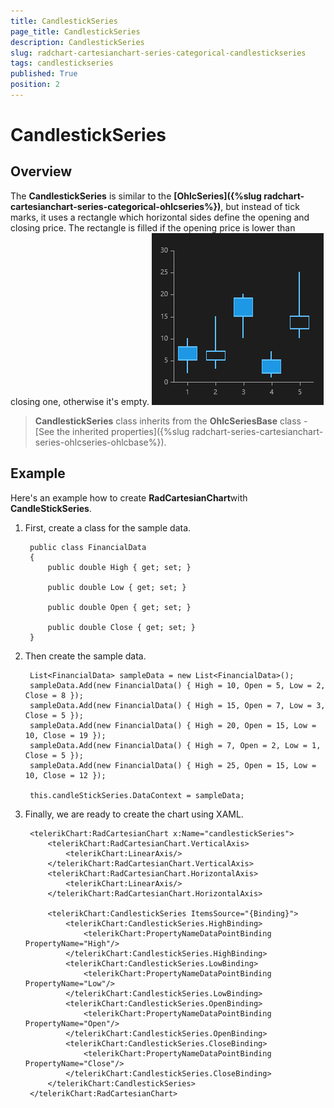 ```yaml
---
title: CandlestickSeries
page_title: CandlestickSeries
description: CandlestickSeries
slug: radchart-cartesianchart-series-categorical-candlestickseries
tags: candlestickseries
published: True
position: 2
---
```


# CandlestickSeries

## Overview

The **CandlestickSeries** is similar to the **[OhlcSeries]({%slug radchart-cartesianchart-series-categorical-ohlcseries%})**, but instead of tick marks, it uses a rectangle which horizontal sides define the opening and closing price. The rectangle is filled if the opening price is lower than closing one, otherwise it's empty.
![Candle Stick Series](images/CandleStickSeries.png)

>**CandlestickSeries** class inherits from the **OhlcSeriesBase** class - [See the inherited properties]({%slug radchart-series-cartesianchart-series-ohlcseries-ohlcbase%}).

## Example

Here's an example how to create **RadCartesianChart**with **CandleStickSeries**.

1. First, create a class for the sample data.
	
		public class FinancialData
		{
			public double High { get; set; }
		
			public double Low { get; set; }
		
			public double Open { get; set; }
		
			public double Close { get; set; }
		}

1. Then create the sample data.

		List<FinancialData> sampleData = new List<FinancialData>();
		sampleData.Add(new FinancialData() { High = 10, Open = 5, Low = 2, Close = 8 });
		sampleData.Add(new FinancialData() { High = 15, Open = 7, Low = 3, Close = 5 });
		sampleData.Add(new FinancialData() { High = 20, Open = 15, Low = 10, Close = 19 });
		sampleData.Add(new FinancialData() { High = 7, Open = 2, Low = 1, Close = 5 });
		sampleData.Add(new FinancialData() { High = 25, Open = 15, Low = 10, Close = 12 });
		
		this.candleStickSeries.DataContext = sampleData;

1. Finally, we are ready to create the chart using XAML.

		<telerikChart:RadCartesianChart x:Name="candlestickSeries">
		    <telerikChart:RadCartesianChart.VerticalAxis>
		        <telerikChart:LinearAxis/>
		    </telerikChart:RadCartesianChart.VerticalAxis>
		    <telerikChart:RadCartesianChart.HorizontalAxis>
		        <telerikChart:LinearAxis/>
		    </telerikChart:RadCartesianChart.HorizontalAxis>
		
		    <telerikChart:CandlestickSeries ItemsSource="{Binding}">
		        <telerikChart:CandlestickSeries.HighBinding>
		            <telerikChart:PropertyNameDataPointBinding PropertyName="High"/>
		        </telerikChart:CandlestickSeries.HighBinding>
		        <telerikChart:CandlestickSeries.LowBinding>
		            <telerikChart:PropertyNameDataPointBinding PropertyName="Low"/>
		        </telerikChart:CandlestickSeries.LowBinding>
		        <telerikChart:CandlestickSeries.OpenBinding>
		            <telerikChart:PropertyNameDataPointBinding PropertyName="Open"/>
		        </telerikChart:CandlestickSeries.OpenBinding>
		        <telerikChart:CandlestickSeries.CloseBinding>
		            <telerikChart:PropertyNameDataPointBinding PropertyName="Close"/>
		        </telerikChart:CandlestickSeries.CloseBinding>
		    </telerikChart:CandlestickSeries>
		</telerikChart:RadCartesianChart>
